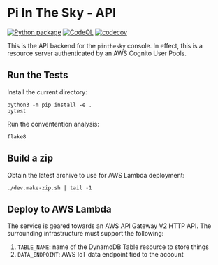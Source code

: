 # Pi In The Sky - API

[![Python package](https://github.com/philcali/pits-api/actions/workflows/python-package.yml/badge.svg)](https://github.com/philcali/pits-api/actions/workflows/python-package.yml)
[![CodeQL](https://github.com/philcali/pits-api/actions/workflows/codeql-analysis.yml/badge.svg)](https://github.com/philcali/pits-api/actions/workflows/codeql-analysis.yml)
[![codecov](https://codecov.io/gh/philcali/pits-api/branch/main/graph/badge.svg?token=8BC4915WK5)](https://codecov.io/gh/philcali/pits-api)

This is the API backend for the `pinthesky` console. In effect, this is a resource server
authenticated by an AWS Cognito User Pools.

## Run the Tests

Install the current directory:

```
python3 -m pip install -e .
pytest
```

Run the conventention analysis:

```
flake8
```

## Build a zip

Obtain the latest archive to use for AWS Lambda deployment:

```
./dev.make-zip.sh | tail -1
```

## Deploy to AWS Lambda

The service is geared towards an AWS API Gateway V2 HTTP API. The surrounding infrastructure
must support the following:

1. `TABLE_NAME`: name of the DynamoDB Table resource to store things
1. `DATA_ENDPOINT`: AWS IoT data endpoint tied to the account
